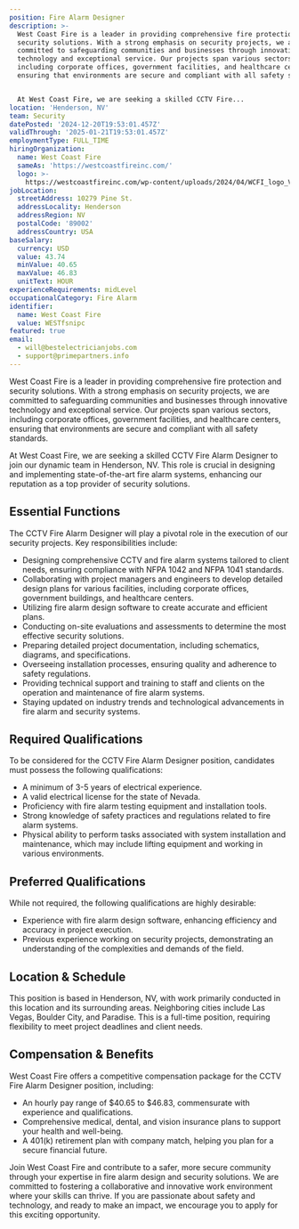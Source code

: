 ```yaml
---
position: Fire Alarm Designer
description: >-
  West Coast Fire is a leader in providing comprehensive fire protection and
  security solutions. With a strong emphasis on security projects, we are
  committed to safeguarding communities and businesses through innovative
  technology and exceptional service. Our projects span various sectors,
  including corporate offices, government facilities, and healthcare centers,
  ensuring that environments are secure and compliant with all safety standards.


  At West Coast Fire, we are seeking a skilled CCTV Fire...
location: 'Henderson, NV'
team: Security
datePosted: '2024-12-20T19:53:01.457Z'
validThrough: '2025-01-21T19:53:01.457Z'
employmentType: FULL_TIME
hiringOrganization:
  name: West Coast Fire
  sameAs: 'https://westcoastfireinc.com/'
  logo: >-
    https://westcoastfireinc.com/wp-content/uploads/2024/04/WCFI_logo_V1_Transparent-1-800x294.png
jobLocation:
  streetAddress: 10279 Pine St.
  addressLocality: Henderson
  addressRegion: NV
  postalCode: '89002'
  addressCountry: USA
baseSalary:
  currency: USD
  value: 43.74
  minValue: 40.65
  maxValue: 46.83
  unitText: HOUR
experienceRequirements: midLevel
occupationalCategory: Fire Alarm
identifier:
  name: West Coast Fire
  value: WESTfsnipc
featured: true
email:
  - will@bestelectricianjobs.com
  - support@primepartners.info
---
```




West Coast Fire is a leader in providing comprehensive fire protection and security solutions. With a strong emphasis on security projects, we are committed to safeguarding communities and businesses through innovative technology and exceptional service. Our projects span various sectors, including corporate offices, government facilities, and healthcare centers, ensuring that environments are secure and compliant with all safety standards.

At West Coast Fire, we are seeking a skilled CCTV Fire Alarm Designer to join our dynamic team in Henderson, NV. This role is crucial in designing and implementing state-of-the-art fire alarm systems, enhancing our reputation as a top provider of security solutions.

## Essential Functions

The CCTV Fire Alarm Designer will play a pivotal role in the execution of our security projects. Key responsibilities include:

- Designing comprehensive CCTV and fire alarm systems tailored to client needs, ensuring compliance with NFPA 1042 and NFPA 1041 standards.
- Collaborating with project managers and engineers to develop detailed design plans for various facilities, including corporate offices, government buildings, and healthcare centers.
- Utilizing fire alarm design software to create accurate and efficient plans.
- Conducting on-site evaluations and assessments to determine the most effective security solutions.
- Preparing detailed project documentation, including schematics, diagrams, and specifications.
- Overseeing installation processes, ensuring quality and adherence to safety regulations.
- Providing technical support and training to staff and clients on the operation and maintenance of fire alarm systems.
- Staying updated on industry trends and technological advancements in fire alarm and security systems.

## Required Qualifications

To be considered for the CCTV Fire Alarm Designer position, candidates must possess the following qualifications:

- A minimum of 3-5 years of electrical experience.
- A valid electrical license for the state of Nevada.
- Proficiency with fire alarm testing equipment and installation tools.
- Strong knowledge of safety practices and regulations related to fire alarm systems.
- Physical ability to perform tasks associated with system installation and maintenance, which may include lifting equipment and working in various environments.

## Preferred Qualifications

While not required, the following qualifications are highly desirable:

- Experience with fire alarm design software, enhancing efficiency and accuracy in project execution.
- Previous experience working on security projects, demonstrating an understanding of the complexities and demands of the field.

## Location & Schedule

This position is based in Henderson, NV, with work primarily conducted in this location and its surrounding areas. Neighboring cities include Las Vegas, Boulder City, and Paradise. This is a full-time position, requiring flexibility to meet project deadlines and client needs.

## Compensation & Benefits

West Coast Fire offers a competitive compensation package for the CCTV Fire Alarm Designer position, including:

- An hourly pay range of $40.65 to $46.83, commensurate with experience and qualifications.
- Comprehensive medical, dental, and vision insurance plans to support your health and well-being.
- A 401(k) retirement plan with company match, helping you plan for a secure financial future.

Join West Coast Fire and contribute to a safer, more secure community through your expertise in fire alarm design and security solutions. We are committed to fostering a collaborative and innovative work environment where your skills can thrive. If you are passionate about safety and technology, and ready to make an impact, we encourage you to apply for this exciting opportunity.